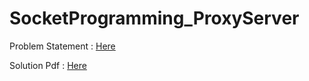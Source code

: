 # SocketProgramming_ProxyServer


Problem Statement : [Here](https://github.com/abhisheknalla/SocketProgramming_ProxyServer/blob/master/CN%20Assignment%202.pdf)

Solution Pdf : [Here](https://github.com/abhisheknalla/SocketProgramming_ProxyServer/blob/master/20161115/README.pdf)
